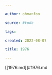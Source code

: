 ```yaml
---

author: ohmanfoo

source: #todo

tags: 

created: 2022-08-07

title: 1976

---
```

[[1976.md]]#1976.md